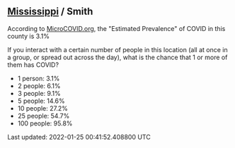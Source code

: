 
## [Mississippi](/united-states/mississippi) / Smith

According to [MicroCOVID.org](http://microcovid.org),
the "Estimated Prevalence" of COVID in this county is 3.1%

If you interact with a certain number of people in this location
(all at once in a group, or spread out across the day), what is the chance that
1 or more of them has COVID?

- 1 person: 3.1%
- 2 people: 6.1%
- 3 people: 9.1%
- 5 people: 14.6%
- 10 people: 27.2%
- 25 people: 54.7%
- 100 people: 95.8%

Last updated: 2022-01-25 00:41:52.408800 UTC
